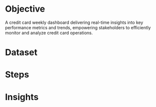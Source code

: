 # Objective
A credit card weekly dashboard delivering real-time insights into key performance metrics and trends, empowering stakeholders to efficiently monitor and analyze credit card operations.

# Dataset

# Steps

# Insights
